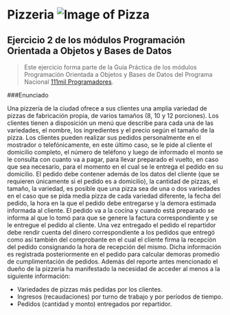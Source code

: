 # Pizzeria ![Image of Pizza](http://oceanstudiescharterschool.com/wp-content/uploads/2012/10/pizza1.jpg)
## Ejercicio 2 de los módulos Programación Orientada a Objetos y Bases de Datos
> Este ejercicio forma parte de la Guía Práctica de los módulos Programación Orientada a Objetos y Bases de Datos
> del Programa Nacional [111mil Programadores](https://www.argentina.gob.ar/111mil).

###Enunciado

Una pizzería de la ciudad ofrece a sus clientes una amplia variedad de pizzas de fabricación propia, de varios tamaños (8, 10 y 12 porciones). Los clientes tienen a disposición un menú que describe para cada una de las variedades, el nombre, los ingredientes y el precio según el tamaño de la pizza. Los clientes pueden realizar sus pedidos personalmente en el mostrador o telefónicamente, en este último caso, se le pide al cliente el domicilio completo, el número de teléfono y luego de informado el monto se le consulta con cuanto va a pagar, para llevar preparado el vuelto, en caso que sea necesario, para el momento en el cual se le entrega el pedido en su domicilio.
El pedido debe contener además de los datos del cliente (que se requieren únicamente si el pedido es a domicilio), la cantidad de pizzas, el tamaño, la variedad, es posible que una pizza sea de una o dos variedades en el caso que se pida media pizza de cada variedad diferente, la fecha del pedido, la hora en la que el pedido debe entregarse y la demora estimada informada al cliente.
El pedido va a la cocina y cuando está preparado se informa al que lo tomó para que se genere la factura correspondiente y se le entregue el pedido al cliente.
Una vez entregado el pedido el repartidor debe rendir cuenta del dinero correspondiente a los pedidos que entregó como así también del comprobante en el cual el cliente firma la recepción del pedido consignando la hora de recepción del mismo. Dicha información es registrada posteriormente en el pedido para calcular demoras promedio de cumplimentación de pedidos. 
Además del reporte antes mencionado el dueño de la pizzería ha manifestado la necesidad de acceder al menos a la siguiente información:
* Variedades de pizzas más pedidas por los clientes.
* Ingresos (recaudaciones) por turno de trabajo y por períodos de tiempo.
*	Pedidos (cantidad y monto) entregados por repartidor.
